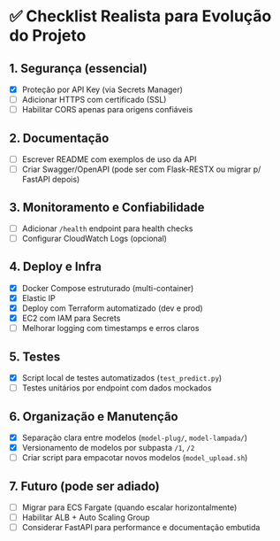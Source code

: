 # ✅ Checklist Realista para Evolução do Projeto

## 1. Segurança (essencial)
- [x] Proteção por API Key (via Secrets Manager)
- [ ] Adicionar HTTPS com certificado (SSL)
- [ ] Habilitar CORS apenas para origens confiáveis

## 2. Documentação
- [ ] Escrever README com exemplos de uso da API
- [ ] Criar Swagger/OpenAPI (pode ser com Flask-RESTX ou migrar p/ FastAPI depois)

## 3. Monitoramento e Confiabilidade
- [ ] Adicionar `/health` endpoint para health checks
- [ ] Configurar CloudWatch Logs (opcional)

## 4. Deploy e Infra
- [x] Docker Compose estruturado (multi-container)
- [x] Elastic IP
- [x] Deploy com Terraform automatizado (dev e prod)
- [x] EC2 com IAM para Secrets
- [ ] Melhorar logging com timestamps e erros claros

## 5. Testes
- [x] Script local de testes automatizados (`test_predict.py`)
- [ ] Testes unitários por endpoint com dados mockados

## 6. Organização e Manutenção
- [x] Separação clara entre modelos (`model-plug/`, `model-lampada/`)
- [x] Versionamento de modelos por subpasta `/1`, `/2`
- [ ] Criar script para empacotar novos modelos (`model_upload.sh`)

## 7. Futuro (pode ser adiado)
- [ ] Migrar para ECS Fargate (quando escalar horizontalmente)
- [ ] Habilitar ALB + Auto Scaling Group
- [ ] Considerar FastAPI para performance e documentação embutida
